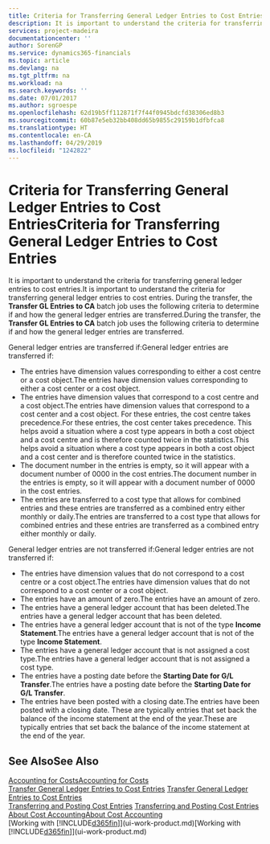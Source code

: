 ```yaml
---
title: Criteria for Transferring General Ledger Entries to Cost Entries | Microsoft Docs
description: It is important to understand the criteria for transferring general ledger entries to cost entries. During the transfer, the **Transfer GL Entries to CA** batch job uses the following criteria to determine if and how the general ledger entries are transferred.
services: project-madeira
documentationcenter: ''
author: SorenGP
ms.service: dynamics365-financials
ms.topic: article
ms.devlang: na
ms.tgt_pltfrm: na
ms.workload: na
ms.search.keywords: ''
ms.date: 07/01/2017
ms.author: sgroespe
ms.openlocfilehash: 62d19b5ff112871f7f44f0945bdcfd38306ed8b3
ms.sourcegitcommit: 60b87e5eb32bb408dd65b9855c29159b1dfbfca8
ms.translationtype: HT
ms.contentlocale: en-CA
ms.lasthandoff: 04/29/2019
ms.locfileid: "1242822"
---
```

# <a name="criteria-for-transferring-general-ledger-entries-to-cost-entries"></a><span data-ttu-id="28e0a-104">Criteria for Transferring General Ledger Entries to Cost Entries</span><span class="sxs-lookup"><span data-stu-id="28e0a-104">Criteria for Transferring General Ledger Entries to Cost Entries</span></span>
<span data-ttu-id="28e0a-105">It is important to understand the criteria for transferring general ledger entries to cost entries.</span><span class="sxs-lookup"><span data-stu-id="28e0a-105">It is important to understand the criteria for transferring general ledger entries to cost entries.</span></span> <span data-ttu-id="28e0a-106">During the transfer, the **Transfer GL Entries to CA** batch job uses the following criteria to determine if and how the general ledger entries are transferred.</span><span class="sxs-lookup"><span data-stu-id="28e0a-106">During the transfer, the **Transfer GL Entries to CA** batch job uses the following criteria to determine if and how the general ledger entries are transferred.</span></span>  

<span data-ttu-id="28e0a-107">General ledger entries are transferred if:</span><span class="sxs-lookup"><span data-stu-id="28e0a-107">General ledger entries are transferred if:</span></span>  

-   <span data-ttu-id="28e0a-108">The entries have dimension values corresponding to either a cost centre or a cost object.</span><span class="sxs-lookup"><span data-stu-id="28e0a-108">The entries have dimension values corresponding to either a cost center or a cost object.</span></span>  
-   <span data-ttu-id="28e0a-109">The entries have dimension values that correspond to a cost centre and a cost object.</span><span class="sxs-lookup"><span data-stu-id="28e0a-109">The entries have dimension values that correspond to a cost center and a cost object.</span></span> <span data-ttu-id="28e0a-110">For these entries, the cost centre takes precedence.</span><span class="sxs-lookup"><span data-stu-id="28e0a-110">For these entries, the cost center takes precedence.</span></span> <span data-ttu-id="28e0a-111">This helps avoid a situation where a cost type appears in both a cost object and a cost centre and is therefore counted twice in the statistics.</span><span class="sxs-lookup"><span data-stu-id="28e0a-111">This helps avoid a situation where a cost type appears in both a cost object and a cost center and is therefore counted twice in the statistics.</span></span>  
-   <span data-ttu-id="28e0a-112">The document number in the entries is empty, so it will appear with a document number of 0000 in the cost entries.</span><span class="sxs-lookup"><span data-stu-id="28e0a-112">The document number in the entries is empty, so it will appear with a document number of 0000 in the cost entries.</span></span>  
-   <span data-ttu-id="28e0a-113">The entries are transferred to a cost type that allows for combined entries and these entries are transferred as a combined entry either monthly or daily.</span><span class="sxs-lookup"><span data-stu-id="28e0a-113">The entries are transferred to a cost type that allows for combined entries and these entries are transferred as a combined entry either monthly or daily.</span></span>  

<span data-ttu-id="28e0a-114">General ledger entries are not transferred if:</span><span class="sxs-lookup"><span data-stu-id="28e0a-114">General ledger entries are not transferred if:</span></span>  

-   <span data-ttu-id="28e0a-115">The entries have dimension values that do not correspond to a cost centre or a cost object.</span><span class="sxs-lookup"><span data-stu-id="28e0a-115">The entries have dimension values that do not correspond to a cost center or a cost object.</span></span>  
-   <span data-ttu-id="28e0a-116">The entries have an amount of zero.</span><span class="sxs-lookup"><span data-stu-id="28e0a-116">The entries have an amount of zero.</span></span>  
-   <span data-ttu-id="28e0a-117">The entries have a general ledger account that has been deleted.</span><span class="sxs-lookup"><span data-stu-id="28e0a-117">The entries have a general ledger account that has been deleted.</span></span>  
-   <span data-ttu-id="28e0a-118">The entries have a general ledger account that is not of the type **Income Statement**.</span><span class="sxs-lookup"><span data-stu-id="28e0a-118">The entries have a general ledger account that is not of the type **Income Statement**.</span></span>  
-   <span data-ttu-id="28e0a-119">The entries have a general ledger account that is not assigned a cost type.</span><span class="sxs-lookup"><span data-stu-id="28e0a-119">The entries have a general ledger account that is not assigned a cost type.</span></span>  
-   <span data-ttu-id="28e0a-120">The entries have a posting date before the **Starting Date for G/L Transfer**.</span><span class="sxs-lookup"><span data-stu-id="28e0a-120">The entries have a posting date before the **Starting Date for G/L Transfer**.</span></span>  
-   <span data-ttu-id="28e0a-121">The entries have been posted with a closing date.</span><span class="sxs-lookup"><span data-stu-id="28e0a-121">The entries have been posted with a closing date.</span></span> <span data-ttu-id="28e0a-122">These are typically entries that set back the balance of the income statement at the end of the year.</span><span class="sxs-lookup"><span data-stu-id="28e0a-122">These are typically entries that set back the balance of the income statement at the end of the year.</span></span>  

## <a name="see-also"></a><span data-ttu-id="28e0a-123">See Also</span><span class="sxs-lookup"><span data-stu-id="28e0a-123">See Also</span></span>  
[<span data-ttu-id="28e0a-124">Accounting for Costs</span><span class="sxs-lookup"><span data-stu-id="28e0a-124">Accounting for Costs</span></span>](finance-manage-cost-accounting.md)  
 <span data-ttu-id="28e0a-125">[Transfer General Ledger Entries to Cost Entries](finance-how-to-transfer-general-ledger-entries-to-cost-entries.md) </span><span class="sxs-lookup"><span data-stu-id="28e0a-125">[Transfer General Ledger Entries to Cost Entries](finance-how-to-transfer-general-ledger-entries-to-cost-entries.md) </span></span>  
 <span data-ttu-id="28e0a-126">[Transferring and Posting Cost Entries](finance-transfer-and-post-cost-entries.md) </span><span class="sxs-lookup"><span data-stu-id="28e0a-126">[Transferring and Posting Cost Entries](finance-transfer-and-post-cost-entries.md) </span></span>  
 [<span data-ttu-id="28e0a-127">About Cost Accounting</span><span class="sxs-lookup"><span data-stu-id="28e0a-127">About Cost Accounting</span></span>](finance-about-cost-accounting.md)  
 <span data-ttu-id="28e0a-128">[Working with [!INCLUDE[d365fin](includes/d365fin_md.md)]](ui-work-product.md)</span><span class="sxs-lookup"><span data-stu-id="28e0a-128">[Working with [!INCLUDE[d365fin](includes/d365fin_md.md)]](ui-work-product.md)</span></span>
